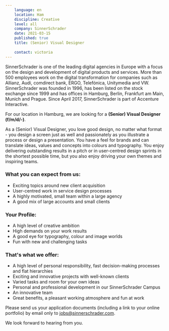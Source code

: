 ```yaml
---
    language: en
    location: Ham
    discipline: Creative
    level: all
    company: SinnerSchrader
    date: 2021-03-15
    published: true
    title: (Senior) Visual Designer
     
    contact: victoria
---
```


SinnerSchrader is one of the leading digital agencies in Europe with a focus on the design and development of digital products and services. More than 500 employees work on the digital transformation for companies such as Allianz, Audi, comdirect bank, ERGO, Telefónica, Unitymedia and VW. SinnerSchrader was founded in 1996, has been listed on the stock exchange since 1999 and has offices in Hamburg, Berlin, Frankfurt am Main, Munich and Prague. Since April 2017, SinnerSchrader is part of Accenture Interactive.

For our location in Hamburg, we are looking for a **(Senior) Visual Designer (f/m/d/-)**.

As a (Senior) Visual Designer, you love good design, no matter what format - you design a screen just as well and passionately as you illustrate a process or design a presentation. You have a feel for brands and can translate ideas, values and concepts into colours and typography. You enjoy delivering outstanding results in a pitch or in user-centred design sprints in the shortest possible time, but you also enjoy driving your own themes and inspiring teams.
 
### What you can expect from us: 
 
- Exciting topics around new client acquisition
- User-centred work in service design processes
- A highly motivated, small team within a large agency
- A good mix of large accounts and small clients
 
### Your Profile:
 
- A high level of creative ambition
- High demands on your work results
- A good eye for typography, colour and image worlds
- Fun with new and challenging tasks
 
### That's what we offer:
 
- A high level of personal responsibility, fast decision-making processes and flat hierarchies
- Exciting and innovative projects with well-known clients
- Varied tasks and room for your own ideas
- Personal and professional development in our SinnerSchrader Campus
- An innovative team
- Great benefits, a pleasant working atmosphere and fun at work
 
Please send us your application documents (including a link to your online portfolio) by email only to <jobs@sinnerschrader.com>. 
 
We look forward to hearing from you.

